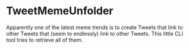 TweetMemeUnfolder
=================

Apparently one of the latest meme trends is to create Tweets that link to other Tweets that (seem to endlessly) link to other Tweets. This little CLI tool tries to retrieve all of them.
